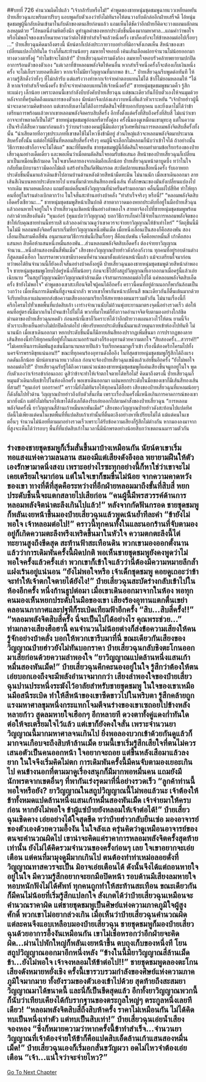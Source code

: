 ##บทที่ 726 คำนวณผิดไปแล้ว
“เจ้ากล้ารับหรือไม่!” คำพูดของชายหนุ่มชุดชมพูฉายแววเหยียดหยัน
ป๋ายเสี่ยวฉุนกะพริบตาปริบๆ แอบพูดกับตัวเองว่ายังไม่ทันรอให้ตนวางกับดักล่ออีกฝ่ายเสร็จดี ไอ้หนุ่มชุดชมพูผู้นี้กลับเดินเข้ามาในกับดักของตนเสียก่อนแล้ว แถมเห็นได้ชัดว่าอีกฝ่ายก็คิดจะวางแผนผลักตนลงหลุมด้วย
“ไอ้หมอนี่อำมหิตยิ่งนัก ดูท่ามูลค่าของหยกประดับชิ้นนี้คงมากมหาศาล...แถมคำว่าพอใจหรือไม่พอใจของเขาก็หมายความว่าต่อให้ข้าทำสำเร็จแล้วหนึ่งครั้ง เขาก็คงยังจะให้ข้าหลอมต่อไปเรื่อยๆ ...” ป๋ายเสี่ยวฉุนคิดมาถึงตรงนี้ นัยน์ตาก็เปล่งประกายวาบอย่างที่มิอาจสังเกตเห็น สีหน้าของเขาเปลี่ยนแปลงไปทันใด ร่างก็สั่นสะท้านน้อยๆ ลมหายใจหอบถี่ เค้นเส้นเลือดฝอยจำนวนไม่น้อยออกมาทางดวงตาทั้งคู่
“ทำไมข้าจะไม่กล้า!” ป๋ายเสี่ยวฉุนคำรามดังก้อง ลมหายใจหอบรัวคล้ายพยายามปกปิดอาการร้อนตัวของตัวเอง
“แต่เวลาที่ข้าหลอมพลังจิตให้คนอื่น หากสำเร็จหนึ่งครั้งก็จะต้องเก็บเงินหนึ่งครั้ง จะไม่เก็บรวบยอดทีเดียว หากเจ้าไม่มียาวิญญาณที่มากพอ ข้า...” ป๋ายเสี่ยวฉุนรีบพูดต่อทันที ให้ความรู้สึกดั่งว่าทั้งๆ ที่ไม่กล้ารับ แต่แสร้งวางท่าหากเจ้าจ่ายค่าตอบแทนไม่ได้ ข้าก็ไม่ยอมหลอมให้
“ได้สิ หากเจ้าทำสำเร็จหนึ่งครั้ง ข้าก็จะจ่ายค่าตอบแทนให้เจ้าหนึ่งครั้ง!” ชายหนุ่มชุดชมพูขมวดคิ้ว รู้สึกทะแม่งๆ เล็กน้อย เพราะตอนนี้เขากำลังบีบบังคับป๋ายเสี่ยวฉุน แต่ขณะเดียวกันก็บีบตัวเองให้จนมุมด้วย หลังจากที่ครุ่นคิดถึงแผนการของตัวเอง นัยน์ตาจึงเปล่งแสงวาบหนึ่งทีแล้วหัวเราะหยัน
“เจ้าป๋ายฮ่าวผู้นี้น่าจะเดาความคิดข้าออก แต่เขากลับเดาไม่ได้ถึงการตัดสินใจที่ข้าบอกกับทุกคน และยิ่งเดาไม่ได้ว่าข้าเตรียมการพร้อมแล้วหากเขาหลอมพลังจิตครบสิบสี่ครั้ง อีกทั้งตั้งแต่ครั้งที่สิบถึงครั้งที่สิบสี่ ไม่แน่ว่าเขาอาจจะทำพลาดก็เป็นได้!” ชายหนุ่มชุดชมพูอ่อนหรี่ตาทั้งคู่ลง ครั้งนี้มองดูเหมือนเขามุทะลุ แต่ในความเป็นจริงได้สืบความมาก่อนแล้ว รู้ว่าบนร่างของคนผู้นี้มีแต่อาวุธวิเศษที่ผ่านการหลอมพลังจิตสิบสี่ครั้งทั้งนั้น
“น่าเสียดายที่อาวุธประเภทที่เขาชดใช้ไม่ไหวซึ่งข้ามีอยู่ ส่วนใหญ่แล้วจะหลอมพลังจิตมาประมาณสิบครั้งทั้งนั้น แต่ต่อให้มีชิ้นที่หลอมสิบสี่ครั้งจริงๆ คนผู้นี้จะเลือกไม่หลอมก็นับว่าเข้าใจได้ ถ้าอย่างนั้นวิธีการของข้าก็อาจจะไม่ได้ผล” ขณะที่ยิ้มหยัน ชายชุดชมพูผู้นี้ก็ตัดสินใจยอมทำตามข้อเรียกร้องของป๋ายเสี่ยวฉุนอย่างเด็ดเดี่ยว
และพอเห็นว่าเมื่อตนตัดสินใจยอมรับข้อเสนอ สีหน้าของป๋ายเสี่ยวฉุนก็เปลี่ยนมาเป็นเหมือนขี้เถ้ามอด ในใจเขาก็คลายลงจากเดิมอีกเล็กน้อย
ป๋ายเสี่ยวฉุนหน้าตาบูดบึ้ง ทว่าในใจกลับยิ้มเบิกบานราวมีดอกไม้ผลิ แสร้งทำเป็นกัดฟันกรอด สะบัดปลายแขนเสื้อหนึ่งครั้ง รับเอาหยกประดับชิ้นนั้นมาแล้วเดินเข้าไปลานบ้านด้านหลังด้วยสีหน้ามืดทะมึน
ไม่นานนัก เมื่อเขาเดินออกมา ลายเส้นสีเงินบนหยกประดับหายไป แทนที่มาด้วยเส้นสีทองหนึ่งเส้น ทั้งลักษณะของมันยังเปลี่ยนแปลงไปจากเดิม ขนาดหดเล็กลง แถมยังแผ่คลื่นพลังวิญญาณที่น่าครั่นคร้ามออกมา คลื่นนี้แผ่ไปสี่ทิศ ทำให้ทุกคนที่อยู่ในร้านต่างเบิกตากว้าง ในใจสั่นสะท้านอย่างบ้าคลั่ง
“ทำสำเร็จจริงๆ หรือนี่!”
“หลอมพลังจิตสิบเอ็ดครั้งเชียวนะ...”
ชายหนุ่มชุดชมพูสีหน้าเป็นปกติ สายตากวาดมองหยกประดับที่อยู่ในมือป๋ายเสี่วฉุนแล้วถอนหายใจอยู่ในใจ
ป๋ายเสี่ยวฉุนเชิดหน้าขึ้นอย่างลำพองใจ สายตาจ้องไปที่ชายหนุ่มชุดชมพูพร้อมกล่าวด้วยเสียงอันดัง
“หุนเอ๋อร์ (หุนแปลว่าวิญญาณ) บอกวิธีการเก็บค่าใช้จ่ายในการหลอมพลังจิตของข้าให้กับคุณชายท่านนี้ทราบสิ แล้วลองคำนวณดูว่าเขาควรจะจ่ายยาวิญญาณให้ข้าเท่าไหร่”
“วัตถุชิ้นนี้มีในไม่มี หลอมพลังจิตครั้งแรกเริ่มที่ยาวิญญาณหนึ่งพันเม็ด เมื่อหนึ่งเลื่อนเป็นสองก็คือสองพัน สองเลื่อนเป็นสามคือสี่พัน อนุมานตามวิธีการเช่นนี้เป็นเรื่อยๆ สี่คือแปดพัน เจ็ดคือหกหมื่นสี่ เก้าคือสองแสนหก สิบคือห้าแสนหนึ่งหมื่นสองพัน...ส่วนหลอมพลังจิตสิบเอ็ดครั้ง ต้องจ่ายยาวิญญาณจำนวน...หนึ่งล้านสองหมื่นสี่พันเม็ด”
เสียงของวิญญาณป๋ายฮ่าวดังก้องกังวาน ทุกคนที่อยู่รอบด้านต่างก็สูดลมดังเฮือก ในบรรดาพวกเขามีบางคนที่คำนวณมาตั้งแต่ก่อนหน้านี้แล้ว แม้จะเตรียมใจมาก่อน ทว่าพอได้ยินจำนวนนี้ก็ยังคงใจสั่นอย่างบ้าคลั่งอยู่ดี
ป๋ายเสี่ยวฉุนมองชายหนุ่มชุดชมพูด้วยสีหน้าลำพองใจ ชายหนุ่มชุดชมพูเงียบไปครู่หนึ่งก็ยิ้มน้อยๆ ก่อนจะชี้ไปยังสถูปวิญญาณที่เอาออกมาเมื่อครู่นี้แล้วเอ่ยเนิบนาบ
“ในสถูปวิญญาณมียาวิญญาณห้าล้านเม็ด เจ้าสามารถหลอมต่อไปได้ แค่หลอมพลังจิตสิบเอ็ดครั้ง ข้ายังไม่พอใจ” คำพูดของเขาสะเทือนจิตใจผู้คนได้อีกครั้ง คราวนี้คนที่อยู่ด้านนอกก็พากันล้อมเป็นวงกว้าง เมื่อเห็นการเดิมพันที่สูงจนน่ากลัว พวกเขาก็พากันหน้าเปลี่ยนสี ขณะเดียวกันก็ตื่นเต้นมากด้วยจึงรีบหยิบเอาแผ่นหยกส่งข้อความเสียงออกมาเรียกให้สหายของตนมารวมตัวกัน
ไม่นานเรื่องนี้ก็ครึกโครมไปทั่วเขตพื้นที่แปดสิบเก้า เงาร่างจำนวนนับไม่ถ้วนพุ่งทะยานมาตรงจุดนี้อย่างรวดเร็ว ต่อให้คนที่อยู่ตรงนี้มีมากเกินไปจนเข้าไปไม่ได้ พวกที่มาใหม่ก็ยังกวาดอำนาจจิตจับตามองอย่างใกล้ชิด
ม่านตาของป๋ายเสี่ยวฉุนหดตัว ก่อนหน้านี้เขาก็วิเคราะห์ได้ว่าอีกฝ่ายวางแผนลวงไว้ให้ตน ยามนี้จึงหัวเราะเสียงเย็นอย่างไม่ปกปิดอีกต่อไป เพียงรับหยกประดับชิ้นนั้นมาแล้วหมุนกายเข้าห้องไปทันที
ไม่นานนัก เมื่อเขาเดินออกมา หยกประดับชิ้นนั้นก็มีลายเส้นสีทองปรากฏเพิ่มขึ้นมา การปรากฏของลายเส้นสีทองนี้ทำให้ทุกคนที่อยู่ทั้งในและนอกร้านต่างก็ร้องอุทานด้วยความตกใจ
“สิบสองครั้ง...สวรรค์!!”
“ไม่เคยเห็นการเดิมพันสูงเช่นนี้มานานหลายปีแล้ว รีบเรียกคนมาดูเร็วเข้า เรื่องนี้ต้องครึกโครมไปทั้งนครจักรพรรดิขุยแน่นอน!!”
ขณะที่ทุกคนร้องอุทานดังอื้ออึง ในที่สุดชายหนุ่มชุดชมพูก็รู้สึกได้ถึงแรงกดดันเล็กน้อย นัยน์ตาเขาฉายแววลังเล ก่อนจะจ้องป๋ายเสี่ยวฉุนเขม็งแล้วเอ่ยขึ้นอีกครั้ง
“ยังไม่พอใจ หลอมต่อไป!”
ป๋ายเสี่ยวฉุนรับรู้ได้ถึงความแน่วแน่ของชายหนุ่มชุดชมพูก็แค่นเสียงขึ้นจมูกอยู่ในใจ พูดกับตัวเองว่าเจ้ารอข้าก่อนเถอะ ดูสิว่าข้าจะทำให้เจ้าตกใจตายได้หรือไม่! คิดมาถึงตรงนี้ ป๋ายเสี่ยวฉุนก็หมุนตัวเดินกลับเข้าไปในห้องอีกครั้ง พอเขาเดินออกมา แผ่นหยกประดับในมือของเขาก็มีเส้นสีทองเส้นที่สาม!!
“หุนเอ๋อร์ บอกราคา!” คราวนี้ยังไม่ทันรอให้ทุกคนได้ฮือฮา เสียงของป๋ายเสี่ยวฉุนที่แหลมน้อยๆ ก็ดังลั่นไปทั่วด้าน
วิญญาณป๋ายฮ่าวถึงกับตัวสั่นเทิ้ม เพราะเรื่องในครั้งนี้เหนือเกินการคาดการณ์ของเขามากยิ่งนัก แต่ยังไม่ทันรอให้เขาได้ลังเลก็ต้องรีบเอ่ยออกไปตามคำสั่งของป๋ายเสี่ยวฉุน
“การหลอมพลังจิตครั้งนี้ ยาวิญญาณสี่ล้านเก้าหมื่นหกพันเม็ด!”
เสียงของวิญญาณป๋ายฮ่าวดังสะท้อนไปแปดทิศ บัดนี้ไม่เพียงแต่คนในเขตพื้นที่ที่แปดสิบเก้าเท่านั้นที่ตื่นตะลึงอย่างหาที่เปรียบไม่ได้ แม้แต่คนในเขตอื่นๆ จำนวนไม่น้อยที่ตามมาอย่างรวดเร็วเพราะได้รับข้อความเสียงก็รู้สึกไม่ต่างกัน หากมองลงมาจากที่สูงจะเห็นได้ว่ารอบๆ พื้นที่ที่แปดสิบเก้าในเวลานี้มีนักพรตอย่างน้อยสิบกว่าเขตถนนมารวมตัวกัน

ร่างของชายชุดชมพูก็เริ่มสั่นขึ้นมาบ้างเหมือนกัน นัยน์ตาเขาเริ่มทอแสงแห่งความลนลาน สมองมีแต่เสียงดังอึงอล พยายามฝืนให้ตัวเองรักษามาดนิ่งสงบ เพราะอย่างไรซะทุกอย่างนี้ก็หาใช่ว่าเขาจะไม่เคยเตรียมใจมาก่อน แต่ในใจเขาก็ขมขื่นไม่น้อย จากความคาดหวังของเขา ทางที่ดีที่สุดคือระหว่างที่อีกฝ่ายหลอมมาถึงขั้นที่สิบสี่ หยกประดับชิ้นนี้จะแตกสลายไปเสียก่อน
“คนผู้นี้มีพรสวรรค์ด้านการหลอมพลังจิตน่าตะลึงเกินไปแล้ว!” หลังจากกัดฟันกรอด ชายชุดชมพูก็พลันเงยหน้าขึ้นมองป๋ายเสี่ยวฉุนแล้วพูดเน้นย้ำทีละคำ
“ข้ายังไม่พอใจ เจ้าหลอมต่อไป!”
คราวนี้ทุกคนทั้งในและนอกร้านที่จับตามองอยู่ก็เกิดความตะลึงพรึงเพริดขึ้นมาในหัวใจ ความตกตะลึงนี้ไต่ทะยานสูงถึงขีดสุด สะท้านฟ้าสะเทือนดิน พวกเขามองออกตั้งนานแล้วว่าการเดิมพันครั้งนี้ผิดปกติ พอเห็นชายชุดชมพูยังคงพูดว่าไม่พอใจครั้งแล้วครั้งเล่า พวกเขาก็เข้าใจแล้วว่านี่ต้องมีความหมายลึกล้ำแฝงเร้นอยู่แน่นอน
“ยังไม่พอใจหรือ เจ้าเด็กชุดชมพู คอยดูเถอะว่าข้าจะทำให้เจ้าตกใจตายได้ยังไง!” ป๋ายเสี่ยวฉุนสะบัดร่างกลับเข้าไปในห้องอีกครั้ง หนึ่งก้านธูปต่อมา เมื่อเขาเดินออกมาจากในห้อง พอทุกคนมองเห็นหยกประดับในมือของเขา เสียงร้องอุทานแตกตื่นเขย่าคลอนนภากาศและปฐพีก็ระเบิดเทียมฟ้าอีกครั้ง
“สิบ...สิบสี่ครั้ง!!”
“หลอมพลังจิตสิบสี่ครั้ง นี่จะเป็นไปได้อย่างไร คุณพระช่วย...”
ท่ามกลางเสียงฮือฮานี้ คนจำนวนไม่น้อยต่างก็ส่งข้อความเสียงให้คนรู้จักอย่างบ้าคลั่ง บอกให้พวกเขารีบมาที่นี่ ขณะเดียวกันเสียงของวิญญาณป๋ายฮ่าวยังไม่ทันบอกราคา ป๋ายเสี่ยวฉุนกลับชิงตะโกนออกมาเสียก่อนด้วยความลำพองใจ
“ยาวิญญาณแปดล้านหนึ่งแสนเก้าหมื่นสองพันเม็ด!” ป๋ายเสี่ยวฉุนคึกคะนองอยู่ในใจ รู้สึกว่าต้องให้ตนเอ่ยบอกเองถึงจะมีพลังอำนาจมากกว่า
เสียงลำพองใจของป๋ายเสี่ยวฉุนปานประหนึ่งระฆังไว้อาลัยสำหรับชายชุดชมพู ในใจของเขาเหมือนมีอสนีระเบิด ทำให้สีหน้าของเขาซีดขาวไปในพริบตา รู้สึกคล้ายถูกแรงมหาศาลขุมหนึ่งกระแทกโจมตีจนร่างของเขาเซถอยไปข้างหลังหลายก้าว สูดลมหายใจเฮือกๆ อีกหลายที ดวงตาทั้งคู่แดงก่ำทันใด ต่อให้จะเตรียมใจไว้แล้ว แต่เขาก็ยังคงใจสั่น เพราะจำนวนยาวิญญาณนี้มากมหาศาลจนเกินไป ยิ่งพอลองบวกเข้าด้วยกันดูแล้วก็มากจนเกือบจะถึงสิบห้าล้านเม็ด
ยามนี้เขาเริ่มรู้สึกเสียใจที่ตนไม่ควรเสนอตัวเป็นคนออกหน้า ใจอยากจะถอย แต่ขึ้นหลังเสือมาแล้วลงยาก ในใจจึงเริ่มคิดไม่ตก การเดิมพันครั้งนี้มีคนจับตามองเยอะเกินไป คนข้างนอกที่ตามมาดูเรื่องสนุกก็มีมากพอหมื่นคน แถมยังมีนักพรตจากเขตอื่นๆ ที่พากันเร่งรุดมาที่นี่อย่างรวดเร็ว
“ลูกค้าท่านนี้ พอใจหรือยัง? ยาวิญญาณในสถูปวิญญาณนี้ไม่พอแล้วนะ เจ้าต้องให้ข้าทั้งหมดแปดล้านหนึ่งแสนเก้าหมื่นสองพันเม็ด เจ้าจ่ายมาให้ครบก่อน หากยังไม่พอใจ ข้าผู้แซ่ป๋ายยังหลอมให้เจ้าต่อได้!” ป๋ายเสี่ยวฉุนเชิดคาง เอ่ยอย่างได้ใจสุดขีด
ทว่าป๋ายฮ่าวกลับยืนเซ่อ มองอาจารย์ของตัวเองด้วยความอึ้งงัน ในใจลังเล ครุ่นคิดว่าดูเหมือนอาจารย์ของตนจะคำนวณผิดไป เขาน่าจะคิดแค่ราคาการหลอมพลังจิตครั้งสุดท้ายเท่านั้น ยังไม่ได้คิดรวมจำนวนของครั้งก่อนๆ เลย
ใจเขาอยากจะเอ่ยเตือน แต่คนที่มามุงดูมีมากเกินไป ตนต้องทำท่าเหม่อลอยดั่งที่วิญญาณทาสควรจะเป็น มิอาจเอ่ยเตือนได้ ดังนั้นจึงได้แต่ถอนหายใจอยู่ในใจ มีความรู้สึกอยากจะยกมือปิดหน้า
รอบด้านมีเสียงลมหายใจหอบหนักฟังไม่ได้ศัพท์ ทุกคนถูกทำให้สะท้านสะเทือน ขณะเดียวกันก็มีคนไม่น้อยที่เริ่มรู้สึกแปลกใจ สังเกตได้ว่าป๋ายเสี่ยวฉุนเหมือนจะคำนวณราคาผิด แต่ชายชุดชมพูเป็นศิษย์แห่งความภาคภูมิใจผู้สูงศักดิ์ พวกเขาไม่อยากล่วงเกิน เมื่อเห็นว่าป๋ายเสี่ยวฉุนคำนวณผิด แต่ละคนจึงแอบเหลือบมองป๋ายเสี่ยวฉุน ชายชุดชมพูก็มองป๋ายเสี่ยวฉุนด้วยอาการอึ้งงันเหมือนกัน เขาไม่เชื่อหรอกว่าอีกฝ่ายจะคิดผิด...ผ่านไปพักใหญ่ก็พลันเงยหน้าขึ้น ตบถุงเก็บของหนึ่งที โยนสถูปวิญญาณออกมาอีกหนึ่งหลัง
“ข้างในนี้มียาวิญญาณสี่ล้านเม็ด ข้า...ยังไม่พอใจ เจ้าจงหลอมให้ข้าต่อไป!!” ชายชุดชมพูดลองตะโกนเสียงดังหมายหยั่งเชิง ครั้งนี้เขารวบรวมกำลังของศิษย์แห่งความภาคภูมิใจมากมาย ทั้งยังรวมของตัวเองเข้าไปด้วย สุดท้ายถึงสะสมยาวิญญาณมาได้ขนาดนี้ และนี่ก็เป็นขีดสุดแล้ว อีกทั้งยาวิญญาณพวกนี้ก็นับว่าเทียบเคียงได้กับรากฐานของตระกูลใหญ่ๆ ตระกูลหนึ่งเลยทีเดียว!
“หลอมพลังจิตสิบสี่ถึงสิบห้าครั้ง ราคาไม่เหมือนกัน ไม่ได้คิดทบเป็นหนึ่งเท่าตัว แต่ทบเป็นสิบเท่า!” ป๋ายเสี่ยวฉุนเอ่ยน้ำเสียงจองหอง
“ซึ่งก็หมายความว่าหากครั้งนี้ข้าทำสำเร็จ...จำนวนยาวิญญาณที่เจ้าต้องจ่ายให้ข้าก็คือแปดสิบเอ็ดล้านเก้าแสนสองหมื่นเม็ด!” ป๋ายเสี่ยวฉุนเองก็เริ่มอกสั่นขวัญผวา อดไม่ไหวจำต้องเอ่ยเตือน
“เจ้า...แน่ใจว่าจะจ่ายไหว?”
------


[Go To Next Chapter]( ./164.md)
